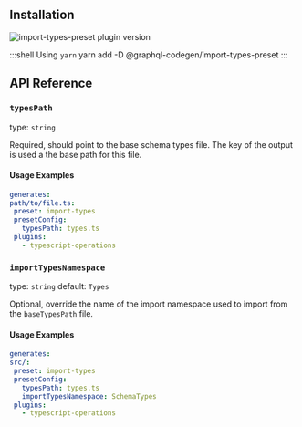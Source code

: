 ## Installation



<img alt="import-types-preset plugin version" src="https://img.shields.io/npm/v/@graphql-codegen/import-types-preset?color=%23e15799&label=plugin&nbsp;version&style=for-the-badge"/>


    
:::shell Using `yarn`
    yarn add -D @graphql-codegen/import-types-preset
:::

## API Reference

### `typesPath`

type: `string`

Required, should point to the base schema types file.
The key of the output is used a the base path for this file.

#### Usage Examples

```yml
generates:
path/to/file.ts:
 preset: import-types
 presetConfig:
   typesPath: types.ts
 plugins:
   - typescript-operations
```

### `importTypesNamespace`

type: `string`
default: `Types`

Optional, override the name of the import namespace used to import from the `baseTypesPath` file.

#### Usage Examples

```yml
generates:
src/:
 preset: import-types
 presetConfig:
   typesPath: types.ts
   importTypesNamespace: SchemaTypes
 plugins:
   - typescript-operations
```